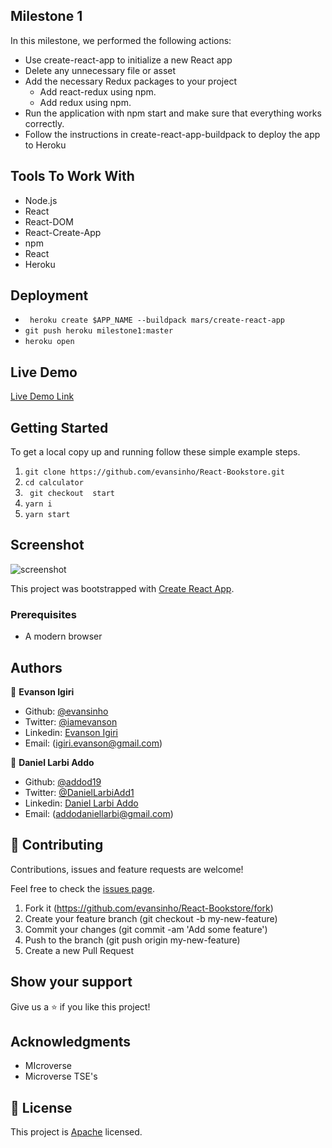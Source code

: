## Milestone 1

In this milestone, we performed the following actions:
- Use create-react-app to initialize a new React app
- Delete any unnecessary file or asset
- Add the necessary Redux packages to your project
  - Add react-redux using npm.
  - Add redux using npm.
- Run the application with npm start and make sure that everything works correctly.
- Follow the instructions in create-react-app-buildpack to deploy the app to Heroku


## Tools To Work With

- Node.js
- React
- React-DOM
- React-Create-App
- npm
- React
- Heroku

## Deployment

- ``` heroku create $APP_NAME --buildpack mars/create-react-app```
- ``` git push heroku milestone1:master ```
- ` heroku open `

## Live Demo

[Live Demo Link](https://)


## Getting Started

To get a local copy up and running follow these simple example steps.

1. ``` git clone https://github.com/evansinho/React-Bookstore.git ```
2. ``` cd calculator ```
3. ``` git checkout  start```
4. ``` yarn i ```
5. ``` yarn start ```

## Screenshot
![screenshot](call.png)

This project was bootstrapped with [Create React App](https://github.com/facebook/create-react-app).


### Prerequisites

- A modern browser

## Authors

👤 **Evanson Igiri**

- Github: [@evansinho](https://github.com/evansinho)
- Twitter: [@iamevanson](https://twitter.com/DanielLarbiAdd1)
- Linkedin: [Evanson Igiri](https://linkedin.com/in/)
- Email: (igiri.evanson@gmail.com)

👤 **Daniel Larbi Addo**

- Github: [@addod19](https://github.com/addod19)
- Twitter: [@DanielLarbiAdd1](https://twitter.com/DanielLarbiAdd1)
- Linkedin: [Daniel Larbi Addo](https://linkedin.com/in/daniel-larbi-addo/)
- Email: (addodaniellarbi@gmail.com)

## 🤝 Contributing

Contributions, issues and feature requests are welcome!

Feel free to check the [issues page](https://github.com/evansinho/React-Bookstore/issues).


1. Fork it (https://github.com/evansinho/React-Bookstore/fork)
2. Create your feature branch (git checkout -b my-new-feature)
3. Commit your changes (git commit -am 'Add some feature')
4. Push to the branch (git push origin my-new-feature)
5. Create a new Pull Request

## Show your support

Give us a ⭐️ if you like this project!

## Acknowledgments

- MIcroverse
- Microverse TSE's

## 📝 License

This project is [Apache](lic.url) licensed.
